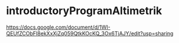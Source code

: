 # introductoryProgramAltimetrik

https://docs.google.com/document/d/1WI-QEUfZCObFI8ekXxXjZq059QtkKOcKQ_3Ox6TjAJY/edit?usp=sharing
